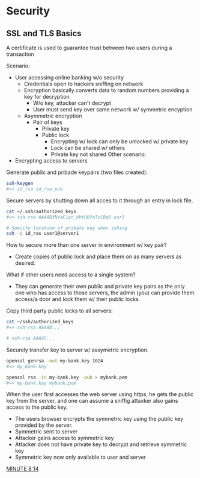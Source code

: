 # Security

## SSL and TLS Basics

A certificate is used to guarantee trust between two users during a transaction

Scenario:
- User accessing online banking w/o security
  - Credentials open to hackers sniffing on network
  - Encryption basically converts data to random numbers providing a key for decryption
    - W/o key, attacker can't decrypt
    - User must send key over same network w/ symmetric encyption
  - Asymmetric encryption
    - Pair of keys
      - Private key
      - Public lock
        - Encrypting w/ lock can only be unlocked w/ private key
        - Lock can be shared w/ others
        - Private key not shared
Other scenario:
- Encrypting access to servers

Generate public and pribade keypairs (two files created):
```sh
ssh-keygen
#=> id_rsa id_rsa_pub
```

Secure servers by shutting down all acces to it through an entry in lock file.

```sh
cat ~/.ssh/authorized_keys
#=> ssh-rsa AAAAB3NzaC1yc_khtUBfoTz1BqR usr1

# Specify location of pribate key when sshing
ssh -i id_ras user1@server1
```

How to secure more than one server in environment w/ key pair?
- Create copies of public lock and place them on as many servers as desired.

What if other users need access to a single system?
- They can generate their own public and private key pairs as the only one who has access to those servers, the admin (you) can provide them access/a door and lock them w/ their public locks.

Copy third party public locks to all servers:

```sh
cat ~/ssh/authorized_keys
#=> ssh-rsa AAAAB...

# ssh-rsa AAAXC...
```

Securely transfer key to server w/ assymetric encryption.
```sh
openssl genrsa -out my-bank.key 1024
#=> my_bank.key

openssl rsa -in my-bank.key -pub > mybank.pem
#=> my-bank.key mybank.pem
```

When the user first accesses the web server using https, he gets the public key from the server, and one can assume a sniffig attaxker also gains access to the public key.
- The users browser encrypts the symmetric key using the public key provided by the server.
- Symmetric sent to server
- Attacker gains access to symmetric key
- Attacker does not have private key to decrypt and retrieve symmetric key
- Symmetric key now only available to user and server

[MINUTE 8:14](https://kodekloud.com/topic/ssl-tls-basics/ 'SSL & TLS Basics')

